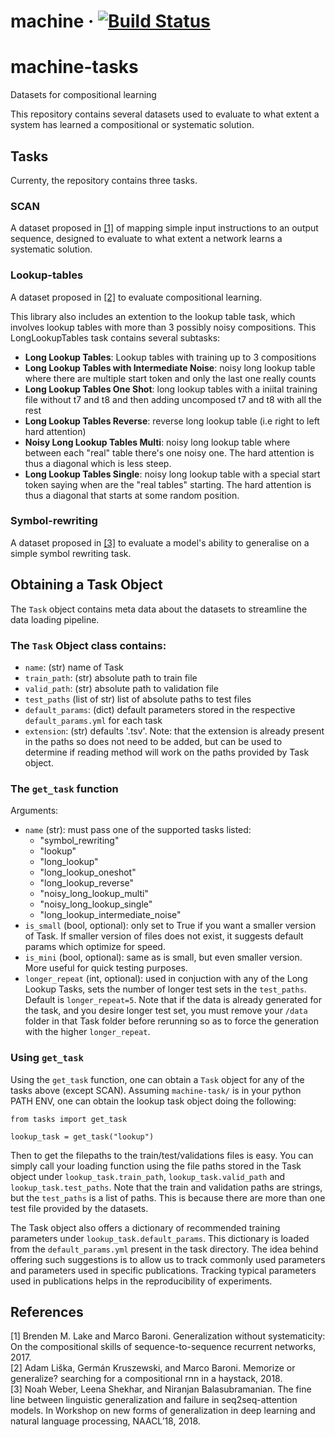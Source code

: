 # machine &middot; [![Build Status](https://travis-ci.org/i-machine-think/machine-tasks.svg?branch=master)](https://travis-ci.org/i-machine-think/machine-tasks)

# machine-tasks
Datasets for compositional learning

This repository contains several datasets used to evaluate to what extent a system has learned a compositional or systematic solution. 

## Tasks

Currenty, the repository contains three tasks. 

### SCAN

A dataset proposed in [[1]](https://arxiv.org/abs/1711.00350) of mapping simple input instructions to an output sequence, designed to evaluate to what extent a network learns a systematic solution.

### Lookup-tables

A dataset proposed in [[2]](https://arxiv.org/abs/1802.06467) to evaluate compositional learning.

This library also includes an extention to the lookup table task, which involves lookup tables with more than 3 possibly noisy compositions.
This LongLookupTables task contains several subtasks:

-  **Long Lookup Tables**: Lookup tables with training up to 3 compositions
-  **Long Lookup Tables with Intermediate Noise**: noisy long lookup table where there are multiple start token and only the last one really counts
-  **Long Lookup Tables One Shot**: long lookup tables with a iniital training file without t7 and t8 and then adding  uncomposed t7 and t8 with all the rest
-  **Long Lookup Tables Reverse**: reverse long lookup table (i.e right to left hard attention)
-  **Noisy Long Lookup Tables Multi**: noisy long lookup table where between each "real" table there's one noisy one. The hard attention is thus a diagonal which is less steep.
-  **Long Lookup Tables Single**: noisy long lookup table with a special start token saying when are the "real tables" starting. The hard attention is thus a diagonal that starts at some random position.

### Symbol-rewriting

A dataset proposed in [[3]](https://arxiv.org/abs/1805.01445) to evaluate a model's ability to generalise on a simple symbol rewriting task.

## Obtaining a Task Object
The `Task` object contains meta data about the datasets to streamline the data loading pipeline. 

### The `Task` Object class contains: 
- `name`: (str) name of Task
-  `train_path`: (str) absolute path to train file
-  `valid_path`: (str) absolute path to validation file
-  `test_paths` (list of str) list of absolute paths to test files
-  `default_params`: (dict) default parameters stored in the respective `default_params.yml` for each task
-  `extension`: (str) defaults '.tsv'. Note: that the extension is already present in the paths so does not need to be added, but can be used to determine if reading method will work on the paths provided by Task object.

### The `get_task` function

Arguments:
- `name` (str): must pass one of the supported tasks listed: 
    - "symbol_rewriting"
    - "lookup"
    - "long_lookup" 
    - "long_lookup_oneshot" 
    - "long_lookup_reverse" 
    - "noisy_long_lookup_multi" 
    - "noisy_long_lookup_single" 
    - "long_lookup_intermediate_noise"
- `is_small` (bool, optional): only set to True if you want a smaller version of Task. If smaller version of files does not exist, it suggests default params which optimize for speed.
- `is_mini` (bool, optional): same as is small, but even smaller version. More useful for quick testing purposes.
- `longer_repeat` (int, optional): used in conjuction with any of the Long Lookup Tasks, sets the number of longer test sets in the `test_paths`. Default is `longer_repeat=5`. Note that if the data is already generated for the task, and you desire longer test set, you must remove your `/data` folder in that Task folder before rerunning so as to force the generation with the higher `longer_repeat`. 

### Using `get_task`
Using the `get_task` function, one can obtain a `Task` object for any of the tasks above (except SCAN). 
Assuming `machine-task/` is in your python PATH ENV, one can obtain the lookup task object doing the following:
```
from tasks import get_task

lookup_task = get_task("lookup")
```

Then to get the filepaths to the train/test/validations files is easy. You can simply call your loading function using the file paths stored in the Task object under `lookup_task.train_path`, `lookup_task.valid_path` and `lookup_task.test_paths`. Note that the train and validation paths are strings, but the `test_paths` is a list of paths. This is because there are more than one test file provided by the datasets. 

The Task object also offers a dictionary of recommended training parameters under `lookup_task.default_params`. This dictionary is loaded from the `default_params.yml` present in the task directory. The idea behind offering such suggestions is to allow us to track commonly used parameters and parameters used in specific publications. Tracking typical parameters used in publications helps in the reproducibility of experiments. 

## References
\[1\] Brenden M. Lake and Marco Baroni. Generalization without systematicity: On the compositional skills of sequence-to-sequence recurrent networks, 2017. <br />
\[2\] Adam Liška, Germán Kruszewski, and Marco Baroni. Memorize or generalize? searching for a
compositional rnn in a haystack, 2018. <br />
\[3\] Noah Weber, Leena Shekhar, and Niranjan Balasubramanian. The fine line between linguistic
generalization and failure in seq2seq-attention models. In Workshop on new forms of generalization
in deep learning and natural language processing, NAACL’18, 2018. <br />
